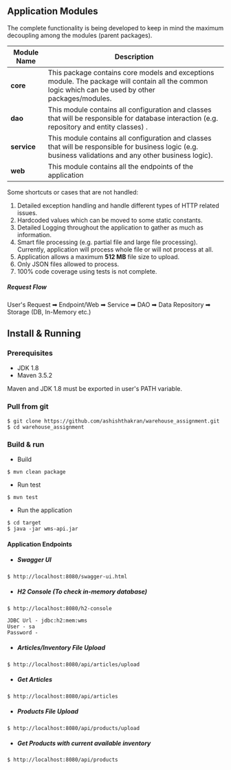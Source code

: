 ## Application Modules

The complete functionality is being developed to keep in mind the maximum decoupling among the modules (parent packages).

| Module Name | Description |
| --- | --- |
| <b>core</b> | This package contains core models and exceptions module. The package will contain all the common logic which can be used by other packages/modules. |
| <b>dao</b> | This module contains all configuration and classes that will be responsible for database interaction (e.g. repository and entity classes) . |
| <b>service</b> | This module contains all configuration and classes that will be responsible for business logic (e.g. business validations and any other business logic). |
| <b>web</b> | This module contains all the endpoints of the application |

Some shortcuts or cases that are not handled:

1. Detailed exception handling and handle different types of HTTP related issues.
2. Hardcoded values which can be moved to some static constants.
3. Detailed Logging throughout the application to gather as much as information.
4. Smart file processing (e.g. partial file and large file processing). Currently, application will process whole file or will not process at all.
5. Application allows a maximum <b>512 MB</b> file size to upload.
6. Only JSON files allowed to process.
7. 100% code coverage using tests is not complete.

##### Request Flow

User's Request ➡ Endpoint/Web ➡ Service ➡ DAO ➡ Data Repository ➡ Storage (DB, In-Memory etc.)

## Install & Running

### Prerequisites
* JDK 1.8
* Maven 3.5.2

Maven and JDK 1.8 must be exported in user's PATH variable.

### Pull from git
```
$ git clone https://github.com/ashishthakran/warehouse_assignment.git
$ cd warehouse_assignment
```

### Build & run

* Build
```
$ mvn clean package
```

* Run test
```
$ mvn test
```

* Run the application
```
$ cd target
$ java -jar wms-api.jar
```

#### Application Endpoints

* ##### Swagger UI
```
$ http://localhost:8080/swagger-ui.html
```

* ##### H2 Console (To check in-memory database)
```
$ http://localhost:8080/h2-console

JDBC Url - jdbc:h2:mem:wms
User - sa
Password -
```

* ##### Articles/Inventory File Upload
```
$ http://localhost:8080/api/articles/upload
```

* ##### Get Articles
```
$ http://localhost:8080/api/articles
```

* ##### Products File Upload
```
$ http://localhost:8080/api/products/upload
```

* ##### Get Products with current available inventory
```
$ http://localhost:8080/api/products
```
